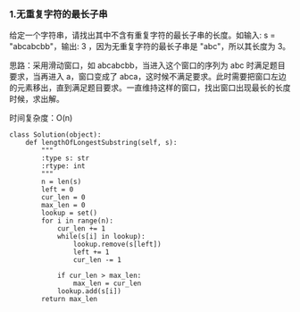 
### 1.无重复字符的最长子串

给定一个字符串，请找出其中不含有重复字符的最长子串的长度。如输入: s = "abcabcbb"，输出: 3 ，因为无重复字符的最长子串是 "abc"，所以其长度为 3。

思路：采用滑动窗口，如 abcabcbb，当进入这个窗口的序列为 abc 时满足题目要求，当再进入 a，窗口变成了 abca，这时候不满足要求。此时需要把窗口左边的元素移出，直到满足题目要求。一直维持这样的窗口，找出窗口出现最长的长度时候，求出解。

时间复杂度：O(n)

```
class Solution(object):
    def lengthOfLongestSubstring(self, s):
        """
        :type s: str
        :rtype: int
        """
        n = len(s)
        left = 0
        cur_len = 0
        max_len = 0
        lookup = set()
        for i in range(n):
            cur_len += 1
            while(s[i] in lookup):
                lookup.remove(s[left])
                left += 1
                cur_len -= 1

            if cur_len > max_len:
                max_len = cur_len
            lookup.add(s[i])
        return max_len
```